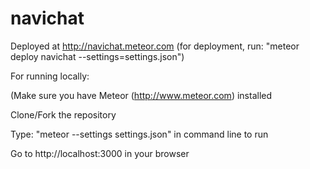 # navichat

Deployed at http://navichat.meteor.com
  (for deployment, run: "meteor deploy navichat --settings=settings.json")

For running locally: 

(Make sure you have Meteor (http://www.meteor.com) installed

Clone/Fork the repository

Type: "meteor --settings settings.json" in command line to run

Go to http://localhost:3000 in your browser

